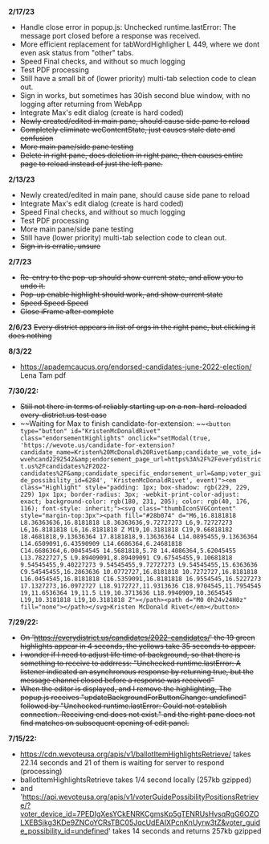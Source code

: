 **2/17/23**
* Handle close error in popup.js: Unchecked runtime.lastError: The message port closed before a response was received.
* More efficient replacement for tabWordHighligher L 449, where we dont even ask status from "other" tabs.
* Speed Final checks, and without so much logging
* Test PDF processing
* Still have a small bit of (lower priority) multi-tab selection code to clean out.
* Sign in works, but sometimes has 30ish second blue window, with no logging after returning from WebApp 
* Integrate Max's edit dialog (create is hard coded)
* ~~Newly created/edited in main pane, should cause side pane to reload~~
* ~~Completely eliminate weContentState, just causes stale date and confusion~~
* ~~More main pane/side pane testing~~
* ~~Delete in right pane, does deletion in right pane, then causes entire page to reload instead of just the left pane.~~

**2/13/23**
* Newly created/edited in main pane, should cause side pane to reload
* Integrate Max's edit dialog (create is hard coded)
* Speed Final checks, and without so much logging
* Test PDF processing
* More main pane/side pane testing 
* Still have (lower priority) multi-tab selection code to clean out.
* ~~Sign in is erratic, unsure~~

**2/7/23**
* ~~Re-entry to the pop-up should show current state, and allow you to undo it.~~
* ~~Pop-up enable highlight should work, and show current state~~
* ~~Speed Speed Speed~~
* ~~Close iFrame after complete~~

**2/6/23**
~~Every district appears in list of orgs in the right pane, 
but clicking it does nothing~~

**8/3/22**
* https://apademcaucus.org/endorsed-candidates-june-2022-election/  Lena Tam pdf 

**7/30/22:**
* ~~Still not there in terms of reliably starting up on a non-hard-reloaded every-district.us test case~~
* ~~Waiting for Max to finish candidate-for-extension: ~~`<button type="button" id="KristenMcDonaldRivet" class="endorsementHighlights" onclick="setModal(true, 'https://wevote.us/candidate-for-extension?candidate_name=Kristen%20McDonald%20Rivet&amp;candidate_we_vote_id=wvehcand2292542&amp;endorsement_page_url=https%3A%2F%2Feverydistrict.us%2Fcandidates%2F2022-candidates%2F&amp;candidate_specific_endorsement_url=&amp;voter_guide_possibility_id=6284', 'KristenMcDonaldRivet', event)"><em class="Highlight" style="padding: 1px; box-shadow: rgb(229, 229, 229) 1px 1px; border-radius: 3px; -webkit-print-color-adjust: exact; background-color: rgb(180, 231, 205); color: rgb(40, 176, 116); font-style: inherit;"><svg class="thumbIconSVGContent" style="margin-top:3px"><path fill="#28b074" d="M6,16.8181818 L8.36363636,16.8181818 L8.36363636,9.72727273 L6,9.72727273 L6,16.8181818 L6,16.8181818 Z M19,10.3181818 C19,9.66818182 18.4681818,9.13636364 17.8181818,9.13636364 L14.0895455,9.13636364 L14.6509091,6.43590909 L14.6686364,6.24681818 C14.6686364,6.00454545 14.5681818,5.78 14.4086364,5.62045455 L13.7822727,5 L9.89409091,8.89409091 C9.67545455,9.10681818 9.54545455,9.40227273 9.54545455,9.72727273 L9.54545455,15.6363636 C9.54545455,16.2863636 10.0772727,16.8181818 10.7272727,16.8181818 L16.0454545,16.8181818 C16.5359091,16.8181818 16.9554545,16.5227273 17.1327273,16.0972727 L18.9172727,11.9313636 C18.9704545,11.7954545 19,11.6536364 19,11.5 L19,10.3713636 L18.9940909,10.3654545 L19,10.3181818 L19,10.3181818 Z"></path><path d="M0 0h24v24H0z" fill="none"></path></svg>Kristen McDonald Rivet</em></button>`

**7/29/22:**
* ~~On 'https://everydistrict.us/candidates/2022-candidates/' the 19 green highlights appear in 4 seconds, the yellows take 35 seconds to appear.~~ 
* ~~I wonder if I need to adjust life time of background, so that there is something to receive to addrress: "Unchecked runtime.lastError: A listener indicated an asynchronous response by returning true, but the message channel closed before a response was received"~~
* ~~When the editor is displayed, and I remove the highlighting, The popup.js receives 
"updateBackgroundForButtonChange:  undefined" followed by "Unchecked runtime.lastError: Could not establish connection. Receiving end does not exist."
and the right pane does not find matches on subsequent opening of edit panel.~~


**7/15/22:**
* https://cdn.wevoteusa.org/apis/v1/ballotItemHighlightsRetrieve/ takes 22.14 seconds and 21 of them is waiting for server to respond (processing)
* ballotItemHighlightsRetrieve takes 1/4 second locally (257kb gzipped) 
* and 'https://api.wevoteusa.org/apis/v1/voterGuidePossibilityPositionsRetrieve/?voter_device_id=7PEDIgXesYCkENRKCgmsKp5gTENRUsHvsqRgG6OZOLXEBSjkg3KDe9ZNCoYCRsTBC05JqcUdEAIXPcnKnUyrw3tZ&voter_guide_possibility_id=undefined' takes 14 seconds and returns 257kb gzipped





